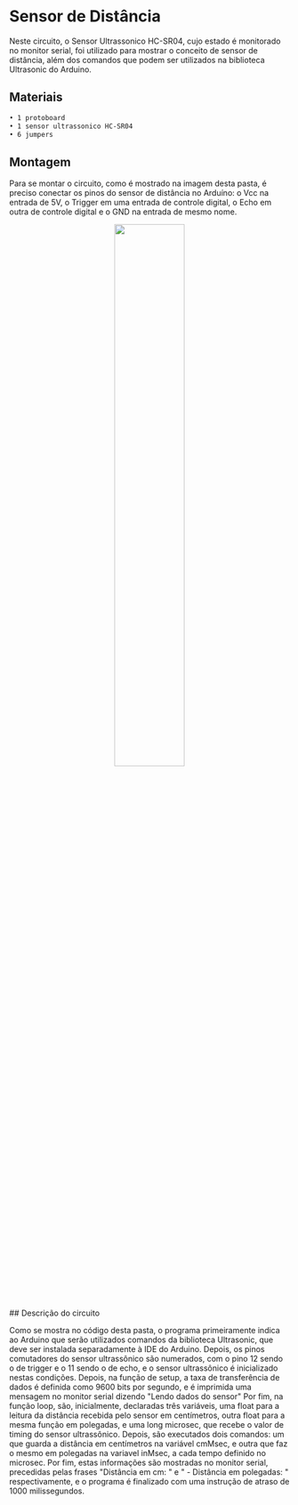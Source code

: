 # Sensor de Distância

Neste circuito, o Sensor Ultrassonico HC-SR04, cujo estado é monitorado no monitor serial, foi utilizado para mostrar o conceito de sensor de distância, além dos comandos que podem ser utilizados na biblioteca Ultrasonic do Arduino.

## Materiais
```sh
• 1 protoboard
• 1 sensor ultrassonico HC-SR04
• 6 jumpers
```

## Montagem
Para se montar o circuito, como é mostrado na imagem desta pasta, é preciso conectar os pinos do sensor de distância no Arduíno: o Vcc na entrada de 5V, o Trigger em uma entrada de controle digital, o Echo em outra de controle digital e o GND na entrada de mesmo nome.
<div align="center">
<img src="https://user-images.githubusercontent.com/72284498/199760782-df18be37-9456-4138-ad84-260ef0bfc406.png" width=50%>
</div>
## Descrição do circuito

Como se mostra no código desta pasta, o programa primeiramente indica ao Arduino que serão utilizados comandos da biblioteca Ultrasonic, que deve ser instalada separadamente à IDE do Arduino. Depois, os pinos comutadores do sensor ultrassônico são numerados, com o pino 12 sendo o de trigger e o 11 sendo o de echo, e o sensor ultrassônico é inicializado nestas condições.
Depois, na função de setup, a taxa de transferência de dados é definida como 9600 bits por segundo, e é imprimida uma mensagem no monitor serial dizendo "Lendo dados do sensor"
Por fim, na função loop, são, inicialmente, declaradas três variáveis, uma float para a leitura da distância recebida pelo sensor em centímetros, outra float para a mesma função em polegadas, e uma long microsec, que recebe o valor de timing do sensor ultrassônico. Depois, são executados dois comandos: um que guarda a distância em centímetros na variável cmMsec, e outra que faz o mesmo em polegadas na variavel inMsec, a cada tempo definido no microsec. Por fim, estas informações são mostradas no monitor serial, precedidas pelas frases "Distância em cm: " e " - Distância em polegadas: " respectivamente, e o programa é finalizado com uma instrução de atraso de 1000 milissegundos.
